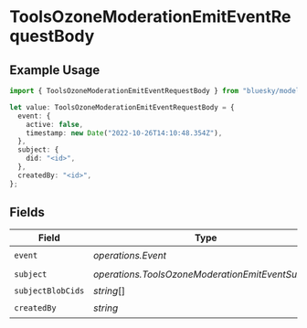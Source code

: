 # ToolsOzoneModerationEmitEventRequestBody

## Example Usage

```typescript
import { ToolsOzoneModerationEmitEventRequestBody } from "bluesky/models/operations";

let value: ToolsOzoneModerationEmitEventRequestBody = {
  event: {
    active: false,
    timestamp: new Date("2022-10-26T14:10:48.354Z"),
  },
  subject: {
    did: "<id>",
  },
  createdBy: "<id>",
};
```

## Fields

| Field                                             | Type                                              | Required                                          | Description                                       |
| ------------------------------------------------- | ------------------------------------------------- | ------------------------------------------------- | ------------------------------------------------- |
| `event`                                           | *operations.Event*                                | :heavy_check_mark:                                | N/A                                               |
| `subject`                                         | *operations.ToolsOzoneModerationEmitEventSubject* | :heavy_check_mark:                                | N/A                                               |
| `subjectBlobCids`                                 | *string*[]                                        | :heavy_minus_sign:                                | N/A                                               |
| `createdBy`                                       | *string*                                          | :heavy_check_mark:                                | N/A                                               |